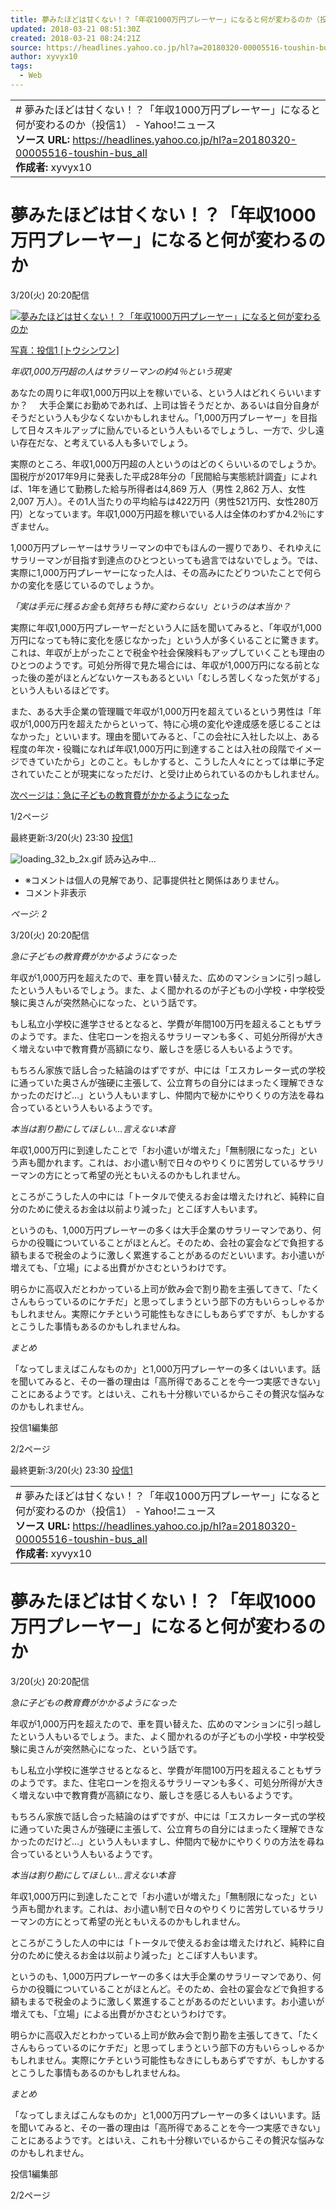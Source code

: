 ```yaml
---
title: 夢みたほどは甘くない！？「年収1000万円プレーヤー」になると何が変わるのか（投信1） - Yahoo!ニュース
updated: 2018-03-21 08:51:30Z
created: 2018-03-21 08:24:21Z
source: https://headlines.yahoo.co.jp/hl?a=20180320-00005516-toushin-bus_all
author: xyvyx10
tags:
  - Web
---
```


|     |
| --- |
| # 夢みたほどは甘くない！？「年収1000万円プレーヤー」になると何が変わるのか（投信1） - Yahoo!ニュース<br>**ソース URL:**  https://headlines.yahoo.co.jp/hl?a=20180320-00005516-toushin-bus_all<br>**作成者:** xyvyx10 |

# 夢みたほどは甘くない！？「年収1000万円プレーヤー」になると何が変わるのか

3/20(火) 20:20配信

[![夢みたほどは甘くない！？「年収1000万円プレーヤー」になると何が変わるのか](../_resources/20180320-00005516-toushin-000-4-view.jpg)](https://headlines.yahoo.co.jp/hl?a=20180320-00005516-toushin-bus_all.view-000)

[写真：投信1 [トウシンワン]](https://headlines.yahoo.co.jp/hl?a=20180320-00005516-toushin-bus_all.view-000)

*年収1,000万円超の人はサラリーマンの約4％という現実*

あなたの周りに年収1,000万円以上を稼いでいる、という人はどれくらいいますか？　 大手企業にお勤めであれば、上司は皆そうだとか、あるいは自分自身がそうだという人も少なくないかもしれません。「1,000万円プレーヤー」を目指して日々スキルアップに励んでいるという人もいるでしょうし、一方で、少し遠い存在だな、と考えている人も多いでしょう。

実際のところ、年収1,000万円超の人というのはどのくらいいるのでしょうか。国税庁が2017年9月に発表した平成28年分の「民間給与実態統計調査」によれば、1年を通じて勤務した給与所得者は4,869 万人（男性 2,862 万人、女性 2,007 万人）。その1人当たりの平均給与は422万円（男性521万円、女性280万円）となっています。年収1,000万円超を稼いでいる人は全体のわずか4.2％にすぎません。

1,000万円プレーヤーはサラリーマンの中でもほんの一握りであり、それゆえにサラリーマンが目指す到達点のひとつといっても過言ではないでしょう。では、実際に1,000万円プレーヤーになった人は、その高みにたどりついたことで何らかの変化を感じているのでしょうか。

*「実は手元に残るお金も気持ちも特に変わらない」というのは本当か？*

実際に年収1,000万円プレーヤーだという人に話を聞いてみると、「年収が1,000万円になっても特に変化を感じなかった」という人が多くいることに驚きます。これは、年収が上がったことで税金や社会保険料もアップしていくことも理由のひとつのようです。可処分所得で見た場合には、年収が1,000万円になる前となった後の差がほとんどないケースもあるといい「むしろ苦しくなった気がする」という人もいるほどです。

また、ある大手企業の管理職で年収が1,000万円を超えているという男性は「年収が1,000万円を超えたからといって、特に心境の変化や達成感を感じることはなかった」といいます。理由を聞いてみると、「この会社に入社した以上、ある程度の年次・役職になれば年収1,000万円に到達することは入社の段階でイメージできていたから」とのこと。もしかすると、こうした人々にとっては単に予定されていたことが現実になっただけ、と受け止められているのかもしれません。

 [次ページは：急に子どもの教育費がかかるようになった](https://headlines.yahoo.co.jp/hl?a=20180320-00005516-toushin-bus_all&p=2)

1/2ページ

最終更新:3/20(火) 23:30
 [投信1](https://headlines.yahoo.co.jp/list/?m=toushin)

![loading_32_b_2x.gif](../_resources/loading_32_b_2x.gif)
読み込み中…

- ※コメントは個人の見解であり、記事提供社と関係はありません。
- コメント非表示

*ページ: 2*

3/20(火) 20:20配信

*急に子どもの教育費がかかるようになった*

年収が1,000万円を超えたので、車を買い替えた、広めのマンションに引っ越したという人もいるでしょう。また、よく聞かれるのが子どもの小学校・中学校受験に奥さんが突然熱心になった、という話です。

もし私立小学校に進学させるとなると、学費が年間100万円を超えることもザラのようです。また、住宅ローンを抱えるサラリーマンも多く、可処分所得が大きく増えない中で教育費が高額になり、厳しさを感じる人もいるようです。

もちろん家族で話し合った結論のはずですが、中には「エスカレーター式の学校に通っていた奥さんが強硬に主張して、公立育ちの自分にはまったく理解できなかったのだけど…」という人もいますし、仲間内で秘かにやりくりの方法を尋ね合っているという人もいるようです。

*本当は割り勘にしてほしい…言えない本音*

年収1,000万円に到達したことで「お小遣いが増えた」「無制限になった」という声も聞かれます。これは、お小遣い制で日々のやりくりに苦労しているサラリーマンの方にとって希望の光ともいえるのかもしれません。

ところがこうした人の中には「トータルで使えるお金は増えたけれど、純粋に自分のために使えるお金は以前より減った」とこぼす人もいます。

というのも、1,000万円プレーヤーの多くは大手企業のサラリーマンであり、何らかの役職についていることがほとんど。そのため、会社の宴会などで負担する額もまるで税金のように激しく累進することがあるのだといいます。お小遣いが増えても、「立場」による出費がかさむというわけです。

明らかに高収入だとわかっている上司が飲み会で割り勘を主張してきて、「たくさんもらっているのにケチだ」と思ってしまうという部下の方もいらっしゃるかもしれません。実際にケチという可能性もなきにしもあらずですが、もしかするとこうした事情もあるのかもしれませんね。

*まとめ*

「なってしまえばこんなものか」と1,000万円プレーヤーの多くはいいます。話を聞いてみると、その一番の理由は「高所得であることを今一つ実感できない」ことにあるようです。とはいえ、これも十分稼いでいるからこその贅沢な悩みなのかもしれません。

投信1編集部

2/2ページ

最終更新:3/20(火) 23:30
 [投信1](https://headlines.yahoo.co.jp/list/?m=toushin)

|     |
| --- |
| # 夢みたほどは甘くない！？「年収1000万円プレーヤー」になると何が変わるのか（投信1） - Yahoo!ニュース<br>**ソース URL:**  https://headlines.yahoo.co.jp/hl?a=20180320-00005516-toushin-bus_all<br>**作成者:** xyvyx10 |

# 夢みたほどは甘くない！？「年収1000万円プレーヤー」になると何が変わるのか

3/20(火) 20:20配信

*急に子どもの教育費がかかるようになった*

年収が1,000万円を超えたので、車を買い替えた、広めのマンションに引っ越したという人もいるでしょう。また、よく聞かれるのが子どもの小学校・中学校受験に奥さんが突然熱心になった、という話です。

もし私立小学校に進学させるとなると、学費が年間100万円を超えることもザラのようです。また、住宅ローンを抱えるサラリーマンも多く、可処分所得が大きく増えない中で教育費が高額になり、厳しさを感じる人もいるようです。

もちろん家族で話し合った結論のはずですが、中には「エスカレーター式の学校に通っていた奥さんが強硬に主張して、公立育ちの自分にはまったく理解できなかったのだけど…」という人もいますし、仲間内で秘かにやりくりの方法を尋ね合っているという人もいるようです。

*本当は割り勘にしてほしい…言えない本音*

年収1,000万円に到達したことで「お小遣いが増えた」「無制限になった」という声も聞かれます。これは、お小遣い制で日々のやりくりに苦労しているサラリーマンの方にとって希望の光ともいえるのかもしれません。

ところがこうした人の中には「トータルで使えるお金は増えたけれど、純粋に自分のために使えるお金は以前より減った」とこぼす人もいます。

というのも、1,000万円プレーヤーの多くは大手企業のサラリーマンであり、何らかの役職についていることがほとんど。そのため、会社の宴会などで負担する額もまるで税金のように激しく累進することがあるのだといいます。お小遣いが増えても、「立場」による出費がかさむというわけです。

明らかに高収入だとわかっている上司が飲み会で割り勘を主張してきて、「たくさんもらっているのにケチだ」と思ってしまうという部下の方もいらっしゃるかもしれません。実際にケチという可能性もなきにしもあらずですが、もしかするとこうした事情もあるのかもしれませんね。

*まとめ*

「なってしまえばこんなものか」と1,000万円プレーヤーの多くはいいます。話を聞いてみると、その一番の理由は「高所得であることを今一つ実感できない」ことにあるようです。とはいえ、これも十分稼いでいるからこその贅沢な悩みなのかもしれません。

投信1編集部

2/2ページ